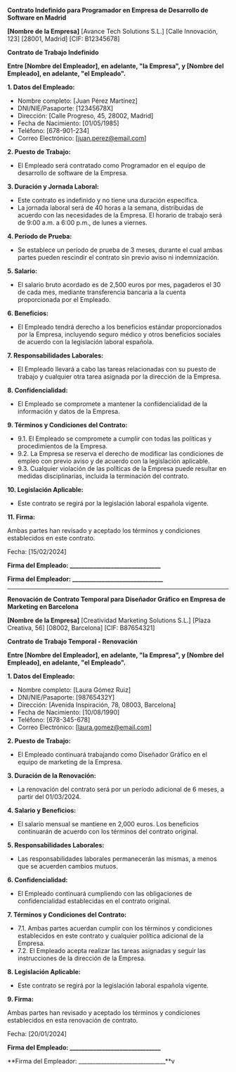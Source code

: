**Contrato Indefinido para Programador en Empresa de Desarrollo de Software en Madrid**

**[Nombre de la Empresa]**
[Avance Tech Solutions S.L.]
[Calle Innovación, 123]
[28001, Madrid]
[CIF: B12345678]

**Contrato de Trabajo Indefinido**

**Entre [Nombre del Empleador], en adelante, "la Empresa", y [Nombre del Empleado], en adelante, "el Empleado".**

**1. Datos del Empleado:**

   - Nombre completo: [Juan Pérez Martínez]
   - DNI/NIE/Pasaporte: [12345678X]
   - Dirección: [Calle Progreso, 45, 28002, Madrid]
   - Fecha de Nacimiento: [01/05/1985]
   - Teléfono: [678-901-234]
   - Correo Electrónico: [juan.perez@email.com]

**2. Puesto de Trabajo:**

   - El Empleado será contratado como Programador en el equipo de desarrollo de software de la Empresa.

**3. Duración y Jornada Laboral:**

   - Este contrato es indefinido y no tiene una duración específica.
   - La jornada laboral será de 40 horas a la semana, distribuidas de acuerdo con las necesidades de la Empresa. El horario de trabajo será de 9:00 a.m. a 6:00 p.m., de lunes a viernes.

**4. Período de Prueba:**

   - Se establece un período de prueba de 3 meses, durante el cual ambas partes pueden rescindir el contrato sin previo aviso ni indemnización.

**5. Salario:**

   - El salario bruto acordado es de 2,500 euros por mes, pagaderos el 30 de cada mes, mediante transferencia bancaria a la cuenta proporcionada por el Empleado.

**6. Beneficios:**

   - El Empleado tendrá derecho a los beneficios estándar proporcionados por la Empresa, incluyendo seguro médico y otros beneficios sociales de acuerdo con la legislación laboral española.

**7. Responsabilidades Laborales:**

   - El Empleado llevará a cabo las tareas relacionadas con su puesto de trabajo y cualquier otra tarea asignada por la dirección de la Empresa.

**8. Confidencialidad:**

   - El Empleado se compromete a mantener la confidencialidad de la información y datos de la Empresa.

**9. Términos y Condiciones del Contrato:**

   - 9.1. El Empleado se compromete a cumplir con todas las políticas y procedimientos de la Empresa.
   - 9.2. La Empresa se reserva el derecho de modificar las condiciones de empleo con previo aviso y de acuerdo con la legislación aplicable.
   - 9.3. Cualquier violación de las políticas de la Empresa puede resultar en medidas disciplinarias, incluida la terminación del contrato.

**10. Legislación Aplicable:**

   - Este contrato se regirá por la legislación laboral española vigente.

**11. Firma:**

Ambas partes han revisado y aceptado los términos y condiciones establecidos en este contrato.

Fecha: [15/02/2024]

**Firma del Empleado: _______________________________**

**Firma del Empleador: _______________________________**

---

**Renovación de Contrato Temporal para Diseñador Gráfico en Empresa de Marketing en Barcelona**

**[Nombre de la Empresa]**
[Creatividad Marketing Solutions S.L.]
[Plaza Creativa, 56]
[08002, Barcelona]
[CIF: B87654321]

**Contrato de Trabajo Temporal - Renovación**

**Entre [Nombre del Empleador], en adelante, "la Empresa", y [Nombre del Empleado], en adelante, "el Empleado".**

**1. Datos del Empleado:**

   - Nombre completo: [Laura Gómez Ruiz]
   - DNI/NIE/Pasaporte: [98765432Y]
   - Dirección: [Avenida Inspiración, 78, 08003, Barcelona]
   - Fecha de Nacimiento: [10/08/1990]
   - Teléfono: [678-345-678]
   - Correo Electrónico: [laura.gomez@email.com]

**2. Puesto de Trabajo:**

   - El Empleado continuará trabajando como Diseñador Gráfico en el equipo de marketing de la Empresa.

**3. Duración de la Renovación:**

   - La renovación del contrato será por un período adicional de 6 meses, a partir del 01/03/2024.

**4. Salario y Beneficios:**

   - El salario mensual se mantiene en 2,000 euros. Los beneficios continuarán de acuerdo con los términos del contrato original.

**5. Responsabilidades Laborales:**

   - Las responsabilidades laborales permanecerán las mismas, a menos que se acuerden cambios mutuos.

**6. Confidencialidad:**

   - El Empleado continuará cumpliendo con las obligaciones de confidencialidad establecidas en el contrato original.

**7. Términos y Condiciones del Contrato:**

   - 7.1. Ambas partes acuerdan cumplir con los términos y condiciones establecidos en este contrato y cualquier política adicional de la Empresa.
   - 7.2. El Empleado acepta realizar las tareas asignadas y seguir las instrucciones de la dirección de la Empresa.

**8. Legislación Aplicable:**

   - Este contrato se regirá por la legislación laboral española vigente.

**9. Firma:**

Ambas partes han revisado y aceptado los términos y condiciones establecidos en esta renovación de contrato.

Fecha: [20/01/2024]

**Firma del Empleado: _______________________________**

**Firma del Empleador: _______________________________**v